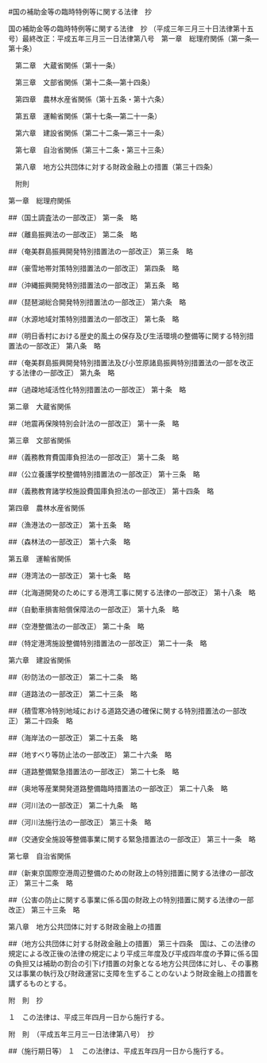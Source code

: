 #国の補助金等の臨時特例等に関する法律　抄



国の補助金等の臨時特例等に関する法律　抄
（平成三年三月三十日法律第十五号）最終改正：平成五年三月三一日法律第八号　第一章　総理府関係（第一条—第十条）

　第二章　大蔵省関係（第十一条）

　第三章　文部省関係（第十二条—第十四条）

　第四章　農林水産省関係（第十五条・第十六条）

　第五章　運輸省関係（第十七条—第二十一条）

　第六章　建設省関係（第二十二条—第三十一条）

　第七章　自治省関係（第三十二条・第三十三条）

　第八章　地方公共団体に対する財政金融上の措置（第三十四条）

　附則


第一章　総理府関係


##（国土調査法の一部改正）
第一条　略



##（離島振興法の一部改正）
第二条　略



##（奄美群島振興開発特別措置法の一部改正）
第三条　略



##（豪雪地帯対策特別措置法の一部改正）
第四条　略



##（沖縄振興開発特別措置法の一部改正）
第五条　略



##（琵琶湖総合開発特別措置法の一部改正）
第六条　略



##（水源地域対策特別措置法の一部改正）
第七条　略



##（明日香村における歴史的風土の保存及び生活環境の整備等に関する特別措置法の一部改正）
第八条　略



##（奄美群島振興開発特別措置法及び小笠原諸島振興特別措置法の一部を改正する法律の一部改正）
第九条　略



##（過疎地域活性化特別措置法の一部改正）
第十条　略



第二章　大蔵省関係


##（地震再保険特別会計法の一部改正）
第十一条　略



第三章　文部省関係


##（義務教育費国庫負担法の一部改正）
第十二条　略



##（公立養護学校整備特別措置法の一部改正）
第十三条　略



##（義務教育諸学校施設費国庫負担法の一部改正）
第十四条　略



第四章　農林水産省関係


##（漁港法の一部改正）
第十五条　略



##（森林法の一部改正）
第十六条　略



第五章　運輸省関係


##（港湾法の一部改正）
第十七条　略



##（北海道開発のためにする港湾工事に関する法律の一部改正）
第十八条　略



##（自動車損害賠償保障法の一部改正）
第十九条　略



##（空港整備法の一部改正）
第二十条　略



##（特定港湾施設整備特別措置法の一部改正）
第二十一条　略



第六章　建設省関係


##（砂防法の一部改正）
第二十二条　略



##（道路法の一部改正）
第二十三条　略



##（積雪寒冷特別地域における道路交通の確保に関する特別措置法の一部改正）
第二十四条　略



##（海岸法の一部改正）
第二十五条　略



##（地すべり等防止法の一部改正）
第二十六条　略



##（道路整備緊急措置法の一部改正）
第二十七条　略



##（奥地等産業開発道路整備臨時措置法の一部改正）
第二十八条　略



##（河川法の一部改正）
第二十九条　略



##（河川法施行法の一部改正）
第三十条　略



##（交通安全施設等整備事業に関する緊急措置法の一部改正）
第三十一条　略



第七章　自治省関係


##（新東京国際空港周辺整備のための財政上の特別措置に関する法律の一部改正）
第三十二条　略



##（公害の防止に関する事業に係る国の財政上の特別措置に関する法律の一部改正）
第三十三条　略



第八章　地方公共団体に対する財政金融上の措置


##（地方公共団体に対する財政金融上の措置）
第三十四条　国は、この法律の規定による改正後の法律の規定により平成三年度及び平成四年度の予算に係る国の負担又は補助の割合の引下げ措置の対象となる地方公共団体に対し、その事務又は事業の執行及び財政運営に支障を生ずることのないよう財政金融上の措置を講ずるものとする。





附　則　抄

１　この法律は、平成三年四月一日から施行する。


附　則　（平成五年三月三一日法律第八号）　抄

##（施行期日等）
１　この法律は、平成五年四月一日から施行する。





